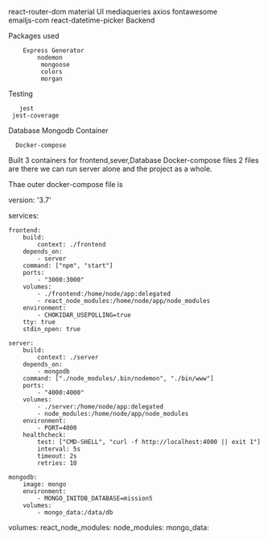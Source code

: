   react-router-dom
             material UI
             mediaqueries
               axios
             fontawesome                 
              emailjs-com
             react-datetime-picker
Backend

Packages used

        Express Generator
            nodemon
             mongoose
             colors
             morgan
Testing

       jest
     jest-coverage
Database
     Mongodb
Container

      Docker-compose

  Built 3 containers for 
    frontend,sever,Database 
Docker-compose files 2 files are there we can run server alone and the project as a whole.

Thae outer docker-compose file is 

version: '3.7'

services:

    frontend:
        build:
            context: ./frontend
        depends_on:
            - server
        command: ["npm", "start"]
        ports:
            - "3000:3000"
        volumes:
            - ./frontend:/home/node/app:delegated
            - react_node_modules:/home/node/app/node_modules
        environment:
            - CHOKIDAR_USEPOLLING=true
        tty: true
        stdin_open: true

    server:
        build:
            context: ./server
        depends_on:
            - mongodb
        command: ["./node_modules/.bin/nodemon", "./bin/www"]
        ports:
            - "4000:4000"
        volumes:
            - ./server:/home/node/app:delegated
            - node_modules:/home/node/app/node_modules
        environment:
            - PORT=4000
        healthcheck:
            test: ["CMD-SHELL", "curl -f http://localhost:4000 || exit 1"]
            interval: 5s
            timeout: 2s
            retries: 10

    mongodb:
        image: mongo
        environment:
            - MONGO_INITDB_DATABASE=mission5
        volumes:
            - mongo_data:/data/db

volumes:
    react_node_modules:
    node_modules:
    mongo_data:
